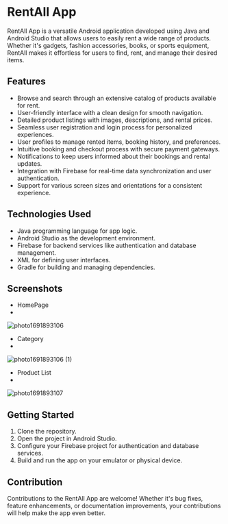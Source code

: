 # RentAll App

RentAll App is a versatile Android application developed using Java and Android Studio that allows users to easily rent a wide range of products. Whether it's gadgets, fashion accessories, books, or sports equipment, RentAll makes it effortless for users to find, rent, and manage their desired items.

## Features

- Browse and search through an extensive catalog of products available for rent.
- User-friendly interface with a clean design for smooth navigation.
- Detailed product listings with images, descriptions, and rental prices.
- Seamless user registration and login process for personalized experiences.
- User profiles to manage rented items, booking history, and preferences.
- Intuitive booking and checkout process with secure payment gateways.
- Notifications to keep users informed about their bookings and rental updates.
- Integration with Firebase for real-time data synchronization and user authentication.
- Support for various screen sizes and orientations for a consistent experience.

## Technologies Used

- Java programming language for app logic.
- Android Studio as the development environment.
- Firebase for backend services like authentication and database management.
- XML for defining user interfaces.
- Gradle for building and managing dependencies.

## Screenshots

- HomePage
- 
![photo1691893106](https://github.com/pankaj1101/RentAll-App/assets/116742441/b53eb35b-300d-4b83-8e53-ef4c0fa9bee5)

- Category
- 
![photo1691893106 (1)](https://github.com/pankaj1101/RentAll-App/assets/116742441/7e76868c-a962-4950-823c-5ce27ea6c9b1)

- Product List
- 
![photo1691893107](https://github.com/pankaj1101/RentAll-App/assets/116742441/c2de0445-6fd7-4cdf-9c73-7d60ebdbc349)


## Getting Started

1. Clone the repository.
2. Open the project in Android Studio.
3. Configure your Firebase project for authentication and database services.
4. Build and run the app on your emulator or physical device.

## Contribution

Contributions to the RentAll App are welcome! Whether it's bug fixes, feature enhancements, or documentation improvements, your contributions will help make the app even better.

